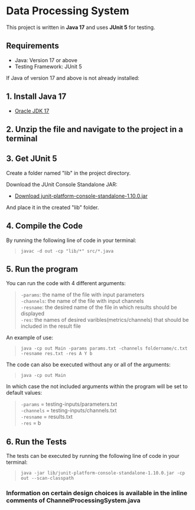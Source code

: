 ﻿# Data Processing System

This project is written in **Java 17** and uses **JUnit 5** for testing.

## Requirements
- Java: Version 17 or above
- Testing Framework: JUnit 5


If Java of version 17 and above is not already installed:

## 1. Install Java 17

- [Oracle JDK 17](https://www.oracle.com/java/technologies/javase/jdk17-archive-downloads.html)

## 2. Unzip the file and navigate to the project in a terminal 

## 3. Get JUnit 5
Create a folder named "lib" in the project directory.

Download the JUnit Console Standalone JAR:

- [Download junit-platform-console-standalone-1.10.0.jar](https://repo1.maven.org/maven2/org/junit/platform/junit-platform-console-standalone/1.10.0/junit-platform-console-standalone-1.10.0.jar)

And place it in the created "lib" folder.

## 4. Compile the Code

By running the following line of code in your terminal:
>`javac -d out -cp "lib/*" src/*.java`

## 5. Run the program

You can run the code with 4 different arguments:

>`-params`: the name of the file with input parameters<br>
>`-channels`: the name of the file with input channels<br>
>`-resname`: the desired name of the file in which results should be displayed<br>
>`-res`: the names of desired varibles(metrics/channels) that should be included in the result file<br>

An example of use:

>`java -cp out Main -params params.txt -channels foldername/c.txt -resname res.txt -res A Y b`

The code can also be executed without any or all of the arguments:

>`java -cp out Main`

In which case the not included arguments within the program will be set to default values:

>`-params` = testing-inputs/parameters.txt<br>
>`-channels` = testing-inputs/channels.txt<br>
>`-resname` = results.txt<br>
>`-res` = b<br>

## 6. Run the Tests

The tests can be executed by running the following line of code in your terminal:
>`java -jar lib/junit-platform-console-standalone-1.10.0.jar -cp out --scan-classpath`

### Information on certain design choices is available in the inline comments of ChannelProcessingSystem.java


